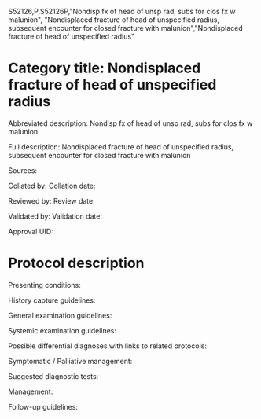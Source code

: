 S52126,P,S52126P,"Nondisp fx of head of unsp rad, subs for clos fx w malunion", "Nondisplaced fracture of head of unspecified radius, subsequent encounter for closed fracture with malunion","Nondisplaced fracture of head of unspecified radius"
# Category title: Nondisplaced fracture of head of unspecified radius

Abbreviated description: Nondisp fx of head of unsp rad, subs for clos fx w malunion

Full description: Nondisplaced fracture of head of unspecified radius, subsequent encounter for closed fracture with malunion

Sources:

Collated by:
Collation date:

Reviewed by:
Review date:

Validated by:
Validation date:

Approval UID:

# Protocol description

Presenting conditions:

History capture guidelines:

General examination guidelines:

Systemic examination guidelines:

Possible differential diagnoses with links to related protocols:

Symptomatic / Palliative management:

Suggested diagnostic tests:

Management:

Follow-up guidelines:
